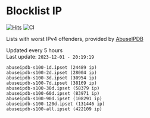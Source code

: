 # Blocklist IP

[![Hits](https://hits.seeyoufarm.com/api/count/incr/badge.svg?url=https%3A%2F%2Fgithub.com%2Fborestad%2Fblocklist-ip%2F&count_bg=%2379C83D&title_bg=%23555555&icon=&icon_color=%23E7E7E7&title=hits&edge_flat=false)](https://hits.seeyoufarm.com)  ![CI](https://img.shields.io/github/workflow/status/borestad/blocklist-ip/CI?style=flat-square)

Lists with worst IPv4 offenders, provided by [AbuseIPDB](https://www.abuseipdb.com/)

<!-- FOOTER-PLACEHOLDER -->
Updated every 5 hours<br>
Last update: `2023-12-01 - 20:19:19`
```
abuseipdb-s100-1d.ipset (24489 ip)
abuseipdb-s100-2d.ipset (28004 ip)
abuseipdb-s100-3d.ipset (30954 ip)
abuseipdb-s100-7d.ipset (38169 ip)
abuseipdb-s100-30d.ipset (58379 ip)
abuseipdb-s100-60d.ipset (83971 ip)
abuseipdb-s100-90d.ipset (108291 ip)
abuseipdb-s100-120d.ipset (131446 ip)
abuseipdb-s100-all.ipset (422109 ip)
```
